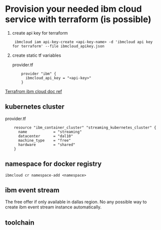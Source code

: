 # Provision your needed ibm cloud service with terraform (is possible)

1. create api key for terraform
        
        ibmcloud iam api-key-create <api-key-name> -d 'ibmcloud api key for terraform' --file ibmcloud_apikey.json 
1. create static tf variables

    provider.tf
    ```hcl-terraform    
        provider "ibm" {
          ibmcloud_api_key = "<api-key>"
        }
    ```
[Terrafrom ibm cloud doc ref](https://ibm-cloud.github.io/tf-ibm-docs/index.html#using-terraform-with-the-ibm-cloud-provider)
## kubernetes cluster
   provider.tf
   ```hcl-terraform     
       resource "ibm_container_cluster" "streaming_kubernetes_cluster" {
         name            = "streaming"
         datacenter      = "dal10"
         machine_type    = "free"
         hardware        = "shared"
       }
   ```

    

## namespace for docker registry
    ibmcloud cr namespace-add <namespace>
## ibm event stream
The free offer if only available in dallas region. No any possible way to create ibm event stream instance automatically. 
## toolchain